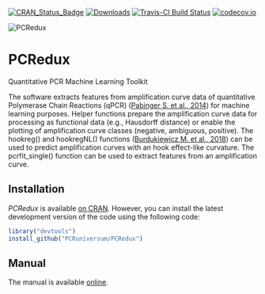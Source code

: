 [![CRAN_Status_Badge](http://www.r-pkg.org/badges/version/PCRedux)](https://cran.r-project.org/package=PCRedux)
[![Downloads](http://cranlogs.r-pkg.org/badges/PCRedux)](https://cran.r-project.org/package=PCRedux)
[![Travis-CI Build Status](https://travis-ci.org/PCRuniversum/PCRedux.svg?branch=master)](https://travis-ci.org/PCRuniversum/PCRedux)
[![codecov.io](https://codecov.io/github/PCRuniversum/PCRedux/coverage.svg?branch=master)](https://codecov.io/github/PCRuniversum/PCRedux?branch=master)

![PCRedux](https://raw.githubusercontent.com/PCRuniversum/PCRedux/master/vignettes/Logo.png)

# PCRedux

Quantitative PCR Machine Learning Toolkit

The software extracts features from amplification curve data of quantitative Polymerase Chain Reactions (qPCR) ([Pabinger S. et al., 2014]( https://doi.org/10.1016%2Fj.bdq.2014.08.002)) for machine learning purposes. Helper functions prepare the amplification curve data for processing as functional data (e.g., Hausdorff distance) or enable the plotting of amplification curve classes (negative, ambiguous, positive). The hookreg() and hookregNL() functions ([Burdukiewicz M. et al., 2018](https://doi.org/10.1016%2Fj.bdq.2018.08.001)) can be used to predict amplification curves with an hook effect-like curvature. The pcrfit_single() function can be used to extract features from an amplification curve.

## Installation

*PCRedux* is available [on CRAN](https://cran.r-project.org/package=PCRedux). However, you 
can install the latest development version of the code using the following code:

```R
library("devtools")
install_github("PCRuniversum/PCRedux")
```

## Manual

The manual is available [online](https://PCRuniversum.github.io/PCRedux/).
